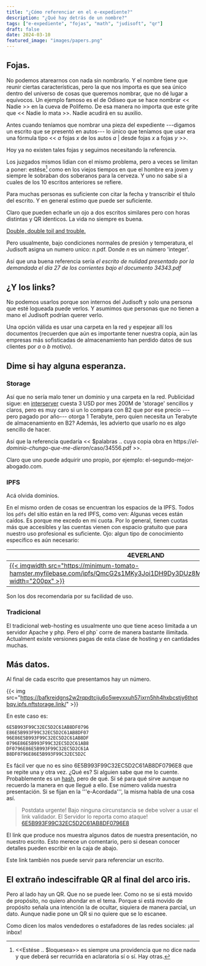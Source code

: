 ```yaml
---
title: "¿Cómo referenciar en el e-expediente?"
description: "¿Qué hay detrás de un nombre?"
tags: ["e-expediente", "fojas", "math", "judisoft", "qr"]
draft: false
date: 2024-03-10
featured_image: "images/papers.png"
---
```


## Fojas.

No podemos atarearnos con nada sin nombrarlo. Y el nombre tiene que reunir ciertas características, pero la que nos importa es que sea único dentro del universo de cosas que queremos nombrar, que no dé lugar a equívocos. Un ejemplo famoso es el de Odiseo que se hace nombrar << Nadie >> en la cueva de Polifemo. De esa manera no importa que este grite que << Nadie lo mata >>. Nadie acudirá en su auxilio.

Antes cuando teníamos que nombrar una pieza del expediente ---digamos un escrito que se presentó en autos--- lo único que teníamos que usar era una fórmula tipo << _a_ fojas _x_ de los autos _a_ | desde fojas _x_ a fojas _y_ >>.

Hoy ya no existen tales fojas y seguimos necesitando la referencia. 

Los juzgados mismos lidian con el mismo problema, pero a veces se limitan a poner: estése[^1] como en los viejos tiempos en que el hombre era joven y siempre le sobraban dos soberanos para la cerveza. Y uno no sabe si a cuales de los 10 escritos anteriores se refiere.

[^1]: <<Estése .. $loquesea>> es siempre una providencia que no dice nada y que deberá ser recurrida en aclaratoria sí o sí. Hay otras.

Para muchas personas es suficiente con citar la fecha y transcribir el título del escrito. Y en general estimo que puede ser suficiente.

Claro que pueden echarle un ojo a dos escritos similares pero con horas distintas y QR identicos. La vida no siempre es buena.

[Double, double toil and trouble.](http://304.villalba.is.eu.org/double-trouble/hashes.html)

Pero usualmente, bajo condiciones normales de presión y temperatura, el Judisoft asigna un numero unico: _n_.pdf. Donde _n_ es un número 'integer'.

Así que una buena referencia sería _el escrito de nulidad presentado por la demandada el día 27 de los corrientes bajo el documento 34343.pdf_

## ¿Y los links?

No podemos usarlos porque son internos del Judisoft y solo una persona que esté logueada puede verlos. Y asumimos que personas que no tienen a mano el Judisoft podrían querer verlo.

Una opción válida es usar una carpeta en la red y espejear allí los documentos (recuerden que aún es importante tener nuestra copia, aún las empresas más sofisticadas de almacenamiento han perdido datos de sus clientes por _a_ o _b_ motivo).

## Dime si hay alguna esperanza.

### Storage

Así que no sería malo tener un dominio y una carpeta en la red. Publicidad sigue: en [interserver](https://www.interserver.net/vps/?id=910602) cuesta 3 USD por mes 200M de 'storage' sencillos y claros, pero es muy caro si un lo compara con B2 que por ese precio ---pero pagado por año--- otorga 1 Terabyte, pero quien necesita un Terabyte de almacenamiento en B2? Además, les advierto que usarlo no es algo sencillo de hacer.

Así que la referencia quedaría << $palabras .. cuya copia obra en https://_el-dominio-chungo-que-me-dieron_/caso/34556.pdf >>.

Claro que uno puede adquirir uno propio, por ejemplo: el-segundo-mejor-abogado.com.

### IPFS

Acá olvida dominios.

En el mismo orden de cosas se encuentran los espacios de la IPFS. Todos los `pdfs` del sitio están en la red IPFS, como ven: Algunas veces están caídos. Es porque me excedo en mi cuota. Por lo general, tienen cuotas más que accesibles y las cuentas vienen con espacio gratuito que para nuestro uso profesional es suficiente. Ojo: algun tipo de conocimiento específico es aún necesario:

| 4EVERLAND | FILEBASE |
| ---- | ---- |
| [{{< imgwidth src="https://minimum-tomato-hamster.myfilebase.com/ipfs/QmcG2s1MKy3Joi1DH9Dy3DUz8MPdR4oeQsPMXnYurYupJb/" width="200px" >}}](https://dashboard.4everland.org?invite=ZYIDXZL0)| [{{< imgwidth src="https://console.filebase.com/assets/logo-white-no-background-d9d98f812cad5c5ea23cf7da98a35a12ef0b6ccc7f3e8ad91233aa0e23ddc7d3.svg/" width="200px" >}}](https://console.filebase.com/signup?ref=d3981dab17bd) |

Son los dos recomendaria por su facilidad de uso.

### Tradicional

El tradicional web-hosting es usualmente uno que tiene aceso limitada a un servidor Apache y php. Pero el php` corre de manera bastante ilimitada. Actualment existe versiones pagas de esta clase de hosting y en cantidades muchas.

## Más datos.

Al final de cada escrito que presentamos hay un número. 

{{< img src="https://bafkreidgns2w2rqpdtciju6o5weyxxuh57ixrn5hh4hxbcstjy6thptbqy.ipfs.nftstorage.link/" >}}

En este caso es:

```
6E5B993F99C32EC5D2C61AB8DF0796
E86E5B993F99C32EC5D2C61AB8DF07
96E86E5B993F99C32EC5D2C61AB8DF
0796E86E5B993F99C32EC5D2C61AB8
DF0796E86E5B993F99C32EC5D2C61A
B8DF0796E86E5B993F99C32EC5D2C
```

Es fácil ver que no es sino 6E5B993F99C32EC5D2C61AB8DF0796E8 que se repite una y otra vez. ¿Qué es? Si alguien sabe que me lo cuente. Probablemente es un [hash](https://cau.sci.uma.es/faq/index.php?action=artikel&cat=60&id=181&artlang=es), pero de qué. Sí sé para qué sirve aunque no recuerdo la manera en que llegué a ello. Ese número valida nuestra presentación. Si se fijan en la '''e-Acordada''', la misma habla de una cosa así.

> Postdata urgente!
> Bajo ninguna circunstancia se debe volver a usar el link validador. El Servidor lo reporta como ataque! 
> [6E5B993F99C32EC5D2C61AB8DF0796E8](https://villalba.is)

El link que produce nos muestra algunos datos de nuestra presentación, no nuestro escrito. Esto merece un comentario, pero si desean conocer detalles pueden escribir en la caja de abajo.

Este link también nos puede servir para referenciar un escrito. 

## El extraño indescifrable QR al final del arco iris.

Pero al lado hay un QR. Que no se puede leer. Como no se si está movido de propósito, no quiero ahondar en el tema. Porque si está movido de propósito señala una intención la de ocultar, siquiera de manera parcial, un dato. Aunque nadie pone un QR si no quiere que se lo escanee.

Como dicen los malos vendedores o estafadores de las redes sociales: ¡al inbox!


